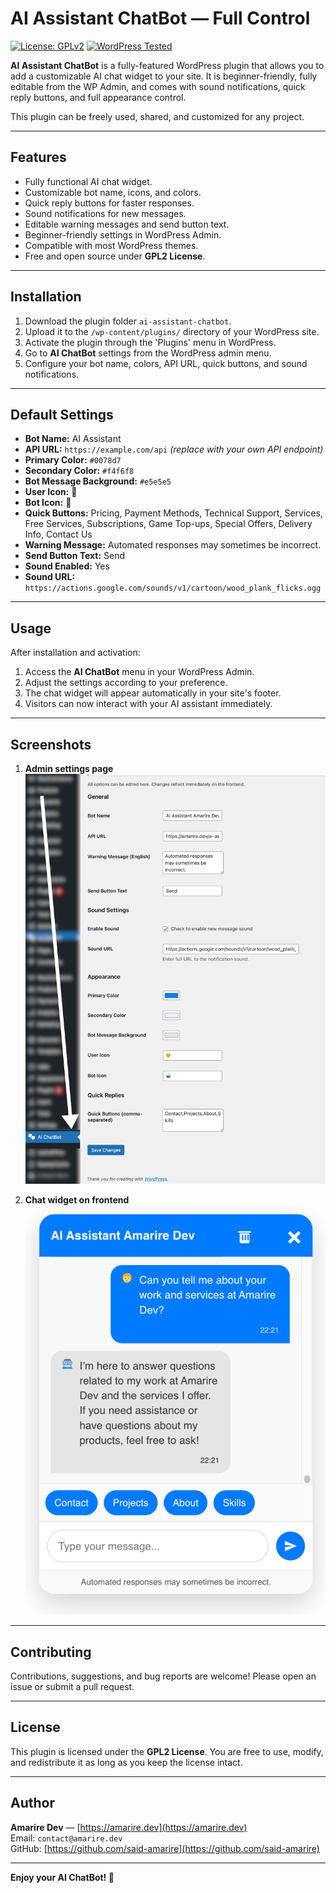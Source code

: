 # AI Assistant ChatBot — Full Control

[![License: GPLv2](https://img.shields.io/badge/License-GPL%202.0-blue.svg)](https://www.gnu.org/licenses/gpl-2.0.html)
[![WordPress Tested](https://img.shields.io/badge/WordPress-Tested-brightgreen.svg)](https://wordpress.org/)

**AI Assistant ChatBot** is a fully-featured WordPress plugin that allows you to add a customizable AI chat widget to your site. It is beginner-friendly, fully editable from the WP Admin, and comes with sound notifications, quick reply buttons, and full appearance control.  

This plugin can be freely used, shared, and customized for any project.

---

## Features

- Fully functional AI chat widget.
- Customizable bot name, icons, and colors.
- Quick reply buttons for faster responses.
- Sound notifications for new messages.
- Editable warning messages and send button text.
- Beginner-friendly settings in WordPress Admin.
- Compatible with most WordPress themes.
- Free and open source under **GPL2 License**.

---

## Installation

1. Download the plugin folder `ai-assistant-chatbot`.
2. Upload it to the `/wp-content/plugins/` directory of your WordPress site.
3. Activate the plugin through the 'Plugins' menu in WordPress.
4. Go to **AI ChatBot** settings from the WordPress admin menu.
5. Configure your bot name, colors, API URL, quick buttons, and sound notifications.

---

## Default Settings

- **Bot Name:** AI Assistant  
- **API URL:** `https://example.com/api` *(replace with your own API endpoint)*  
- **Primary Color:** `#0078d7`  
- **Secondary Color:** `#f4f6f8`  
- **Bot Message Background:** `#e5e5e5`  
- **User Icon:** 🧑  
- **Bot Icon:** 🤖  
- **Quick Buttons:** Pricing, Payment Methods, Technical Support, Services, Free Services, Subscriptions, Game Top-ups, Special Offers, Delivery Info, Contact Us  
- **Warning Message:** Automated responses may sometimes be incorrect.  
- **Send Button Text:** Send  
- **Sound Enabled:** Yes  
- **Sound URL:** `https://actions.google.com/sounds/v1/cartoon/wood_plank_flicks.ogg`

---

## Usage

After installation and activation:

1. Access the **AI ChatBot** menu in your WordPress Admin.
2. Adjust the settings according to your preference.
3. The chat widget will appear automatically in your site's footer.
4. Visitors can now interact with your AI assistant immediately.

---

## Screenshots

1. **Admin settings page**  
   ![Admin Settings](https://github.com/Said-Amarire/ai-assistant-chatbot/blob/main/ai-assistant-chatbot/assets/img/dashboard-settings.png)

2. **Chat widget on frontend**  
   ![Frontend Chat Widget](https://github.com/Said-Amarire/ai-assistant-chatbot/blob/main/ai-assistant-chatbot/assets/img/frontend-view.png)

---

## Contributing

Contributions, suggestions, and bug reports are welcome! Please open an issue or submit a pull request.

---

## License

This plugin is licensed under the **GPL2 License**. You are free to use, modify, and redistribute it as long as you keep the license intact.

---

## Author

**Amarire Dev** — [https://amarire.dev](https://amarire.dev)  
Email: `contact@amarire.dev`  
GitHub: [https://github.com/said-amarire](https://github.com/said-amarire)

---

**Enjoy your AI ChatBot! 🚀**
